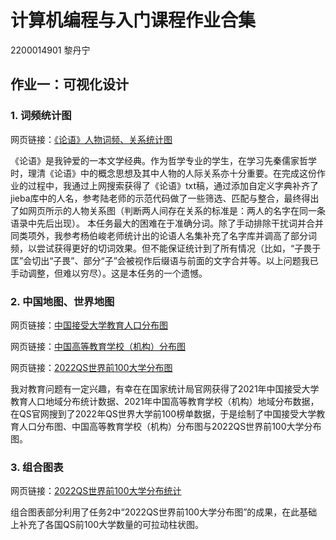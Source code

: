 # 计算机编程与入门课程作业合集

2200014901 黎丹宁

## 作业一：可视化设计
### 1. 词频统计图
网页链接：[《论语》人物词频、关系统计图](https://ellaMogu.github.io/论语人物关系图.html)

《论语》是我钟爱的一本文学经典。作为哲学专业的学生，在学习先秦儒家哲学时，理清《论语》中的概念思想及其中人物的人际关系亦十分重要。在完成这份作业的过程中，我通过上网搜索获得了《论语》txt稿，通过添加自定义字典补齐了jieba库中的人名，参考陆老师的示范代码做了一些筛选、匹配与整合，最终得出了如网页所示的人物关系图（判断两人间存在关系的标准是：两人的名字在同一条语录中先后出现）。
本任务最大的困难在于准确分词。除了手动排除干扰词并合并同类项外，我参考杨伯峻老师统计出的论语人名集补充了名字库并调高了部分词频，以尝试获得更好的切词效果。但不能保证统计到了所有情况（比如，“子畏于匡”会切出“子畏”、部分“子”会被视作后缀语与前面的文字合并等。以上问题我已手动调整，但难以穷尽）。这是本任务的一个遗憾。

### 2. 中国地图、世界地图
网页链接：[中国接受大学教育人口分布图](https://ellaMogu.github.io/中国接受大学教育人口分布_map.html)

网页链接：[中国高等教育学校（机构）分布图](https://ellaMogu.github.io/中国高等教育学校（机构）分布_map.html)

网页链接：[2022QS世界前100大学分布图](https://ellaMogu.github.io/2022QS前100大学分布图.html)

我对教育问题有一定兴趣，有幸在在国家统计局官网获得了2021年中国接受大学教育人口地域分布统计数据、2021年中国高等教育学校（机构）地域分布数据，在QS官网搜到了2022年QS世界大学前100榜单数据，于是绘制了中国接受大学教育人口分布图、中国高等教育学校（机构）分布图与2022QS世界前100大学分布图。

### 3. 组合图表
网页链接：[2022QS世界前100大学分布统计](https://ellaMogu.github.io/组合图表.html)

组合图表部分利用了任务2中“2022QS世界前100大学分布图”的成果，在此基础上补充了各国QS前100大学数量的可拉动柱状图。
